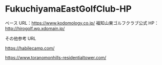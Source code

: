 # FukuchiyamaEastGolfClub-HP

ベース URL：https://www.kodomology.co.jp/
福知山東ゴルフクラブ公式 HP：http://hirogolf.wp.xdomain.jp/

その他参考 URL

https://habilecamp.com/

https://www.toranomonhills-residentialtower.com/
